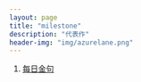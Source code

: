 ```yaml
---
layout: page
title: "milestone"
description: "代表作"
header-img: "img/azurelane.png"
---
```


1. [每日金句](http://dogez.fun/blog/2021/10/04/how-to-write/)


